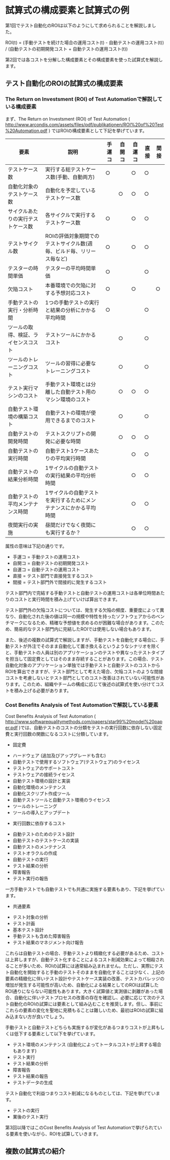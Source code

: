 # 試算式の構成要素と試算式の例

第1回でテスト自動化のROIは以下のようにして求められることを解説しました。

ROI(t) = (手動テストを続けた場合の運用コスト(t) - 自動テストの運用コスト(t)) / (自動テストの初期開発コスト + 自動テストの運用コスト(t))

第2回では各コストを分解した構成要素とその構成要素を使った試算式を解説します。

## テスト自動化のROIの試算式の構成要素

### The Return on Investsment (ROI) of Test Automationで解説している構成要素

まず、The Return on Investsment (ROI) of Test Automation ( http://www.arcondis.com/assets/files/pdf/publikationen/ROI%20of%20Test%20Automation.pdf ) ではROIの構成要素として下記を挙げています。

要素|説明|手運コ|自開コ|自運コ|直接|間接
----|----|------|------|------|----|----
テストケース数|実行する総テストケース数(手動、自動両方)|○||○|○|
自動化対象のテストケース数|自動化を予定しているテストケース数||○|○|○|
サイクルあたりの実行テストケース数|各サイクルで実行するテストケース数|○||○|○|
テストサイクル数|ROIの評価対象期間でのテストサイクル数(週毎、ビルド毎、リリース毎など)|○||○|○|
テスターの時間単価|テスターの平均時間単価|○|||○|
欠陥コスト|本番環境での欠陥に対する予想対応コスト|○||○||○
手動テストの実行・分析時間|1つの手動テストの実行と結果の分析にかかる平均時間|○|||○|
ツールの取得、検証、ライセンスコスト|テストツールにかかるコスト||○||○|
ツールのトレーニングコスト|ツールの習得に必要なトレーニングコスト||○||○|
テスト実行マシンのコスト|手動テスト環境とは分離した自動テスト用のマシン環境のコスト||○|○|○|
自動テスト環境の構築コスト|自動テストの環境が使用できるまでのコスト||○||○|
自動テストの開発時間|テストスクリプトの開発に必要な時間||○|○|○|
自動テストの実行時間|自動テスト1ケースあたりの平均実行時間|||○|○|
自動テストの結果分析時間|1サイクルの自動テストの実行結果の平均分析時間|||○|○|
自動テストの平均メンテナンス時間|1サイクルの自動テストを実行するためにメンテナンスにかかる平均時間|||○|○|
夜間実行の実施|昼間だけでなく夜間にも実行するか？|||○|○|

属性の意味は下記の通りです。

* 手運コ = 手動テストの運用コスト
* 自開コ = 自動テストの初期開発コスト
* 自運コ = 自動テストの運用コスト
* 直接 = テスト部門で直接発生するコスト
* 間接 = テスト部門外で間接的に発生するコスト

テスト部門内で完結する手動テストと自動テストの運用コストは各単位時間あたりのコストと実行時間を積み上げていけば算出できます。

テスト部門外の欠陥コストについては、発生する欠陥の頻度、重要度によって異なり、自動化された後の値は同一の規模や特性を持ったソフトウェアからのベンチマークになるため、精確な予想値を求めるのが困難な場合があります。このため、簡易的なテスト部門内に完結したROIでは使用しない場合もあります。

また、後述の複数の試算式で解説しますが、手動テストを自動化する場合に、手動テストが外注でそのまま自動化して置き換えるというようなシナリオを除くと、手動テストの人員は別のアプリケーションのテストや異なったテストタイプを担当して固定費としてはそのまま存続することがあります。この場合、テスト自動化対象のアプリケーション単独では手動テストと自動テストのコストからROIを算出できますが、テスト部門として考えた場合、欠陥コストのような間接コストを考慮しないとテスト部門としてのコスト改善はされていない可能性があります。このため、組織やチームの構成に応じて後述の試算式を使い分けてコストを積み上げる必要があります。

### Cost Benefits Analysis of Test Automationで解説している要素

Cost Benefits Analysis of Test Automation ( http://www.softwarequalitymethods.com/papers/star99%20model%20paper.pdf )では、自動テストのコストの分類をテストの実行回数に依存しない固定費と実行回数の関数になるコストに分類しています。

* 固定費
 - ハードウェア (追加及びアップグレードも含む)
 - 自動テストで使用するソフトウェア(テストウェア)のライセンス
 - テストウェアのサポートコスト
 - テストウェアの接続ライセンス
 - 自動テスト環境の設計と実装
 - 自動化環境のメンテナンス
 - 自動化スクリプト作成ツール
 - 自動テストツールと自動テスト環境のライセンス
 - ツールのトレーニング
 - ツールの導入とアップデート
* 実行回数に依存するコスト
 - 自動テストのためのテスト設計
 - 自動テストのテストケースの実装
 - 自動テストのメンテナンス
 - テストオラクルの作成
 - 自動テストの実行
 - テスト結果の分析
 - 障害報告
 - テスト実行の報告

一方手動テストでも自動テストでも共通に実施する要素もあり、下記を挙げています。

* 共通要素
 - テスト対象の分析
 - テスト計画
 - 基本テスト設計
 - 手動テストも含めた障害報告
 - テスト結果のマネジメント向け報告

これらは自動テストの場合、手動テストより精緻化する必要があるため、コストは上昇しますが、自動テスト化することによるコスト削減効果によって相殺されることが多いため、ROIの試算には通常組み込まれません。ただし、実際にテスト自動化を開始すると手動のテストそのままを自動化することは少なく、上記の要素の精緻化に伴いテスト設計やテストケース実装の改善、テストカバレッジの増加が発生する可能性が高いため、自動化による結果としてのROIは試算したROI通りにならない可能性もあります。大きく試算値と実測値に剥離があった場合、自動化に伴いテストプロセスの改善の存在を確認し、必要に応じて次のテスト自動化のROIの試算には要素として組み込むことを推奨します。但し、事前にこれらの要素の変化を聖地に見積もることは難しいため、最初はROIの試算に組み込まない方が良いでしょう。

手動テストと自動テストどちらも実施するが変化があるつまりコストが上昇もしくは低下する要素として以下を挙げています。

* テスト環境のメンテナンス (自動化によってトータルコストが上昇する場合もあります)
* テスト実行
* テスト結果の分析
* 障害報告
* テスト結果の報告
* テストデータの生成

テスト自動化で利益つまりコスト削減になるものとしては、下記を挙げています。

* テストの実行
* 業後のテスト実行

第3回以降ではこのCost Benefits Analysis of Test Automationで挙げられている要素を使いながら、ROIを試算していきます。

## 複数の試算式の紹介
